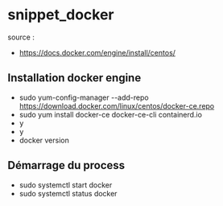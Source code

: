 # snippet_docker

source : 
* https://docs.docker.com/engine/install/centos/

## Installation docker engine
* sudo yum-config-manager --add-repo https://download.docker.com/linux/centos/docker-ce.repo
* sudo yum install docker-ce docker-ce-cli containerd.io
* y
* y
* docker version

## Démarrage du process
* sudo systemctl start docker
* sudo systemctl status docker
